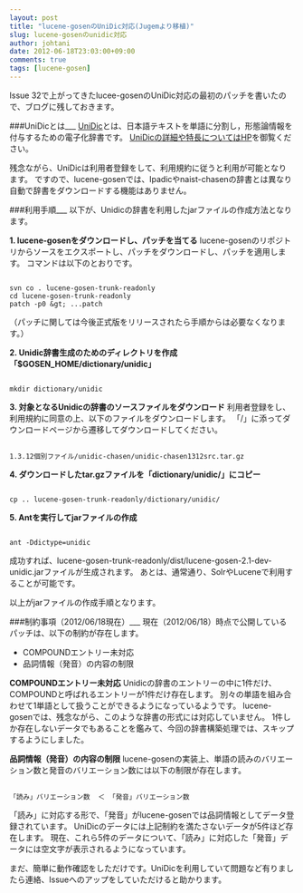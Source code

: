 ```yaml
---
layout: post
title: "lucene-gosenのUniDic対応(Jugemより移植)"
slug: lucene-gosenのunidic対応
author: johtani
date: 2012-06-18T23:03:00+09:00
comments: true
tags: [lucene-gosen]
---
```

Issue 32で上がってきたlucee-gosenのUniDic対応の最初のパッチを書いたので、ブログに残しておきます。

###UniDicとは___
[UniDic](http://www.tokuteicorpus.jp/dist/)とは、日本語テキストを単語に分割し，形態論情報を付与するための電子化辞書です。
[UniDicの詳細や特長についてはHP](http://www.tokuteicorpus.jp/dist/)を御覧ください。

残念ながら、UniDicは利用者登録をして、利用規約に従うと利用が可能となります。
ですので、lucene-gosenでは、Ipadicやnaist-chasenの辞書とは異なり自動で辞書をダウンロードする機能はありません。


###利用手順___
以下が、Unidicの辞書を利用したjarファイルの作成方法となります。

<b>1. lucene-gosenをダウンロードし、パッチを当てる</b>
lucene-gosenのリポジトリからソースをエクスポートし、パッチをダウンロードし、パッチを適用します。
コマンドは以下のとおりです。

```

svn co . lucene-gosen-trunk-readonly
cd lucene-gosen-trunk-readonly
patch -p0 &gt; ...patch
```
（パッチに関しては今後正式版をリリースされたら手順からは必要なくなります。）

<b>2. Unidic辞書生成のためのディレクトリを作成「$GOSEN_HOME/dictionary/unidic」</b>
```

mkdir dictionary/unidic
```

<b>3. 対象となるUnidicの辞書のソースファイルをダウンロード</b>
利用者登録をし、利用規約に同意の上、以下のファイルをダウンロードします。
「/」に添ってダウンロードページから遷移してダウンロードしてください。
```

1.3.12個別ファイル/unidic-chasen/unidic-chasen1312src.tar.gz
```

<b>4. ダウンロードしたtar.gzファイルを「dictionary/unidic/」にコピー</b>
```

cp .. lucene-gosen-trunk-readonly/dictionary/unidic/
```

<b>5. Antを実行してjarファイルの作成</b>
```

ant -Ddictype=unidic
```
成功すれば、lucene-gosen-trunk-readonly/dist/lucene-gosen-2.1-dev-unidic.jarファイルが生成されます。
あとは、通常通り、SolrやLuceneで利用することが可能です。

以上がjarファイルの作成手順となります。

###制約事項（2012/06/18現在）___
現在（2012/06/18）時点で公開しているパッチは、以下の制約が存在します。
* COMPOUNDエントリー未対応
* 品詞情報（発音）の内容の制限


<b>COMPOUNDエントリー未対応</b>
Unidicの辞書のエントリーの中に1件だけ、COMPOUNDと呼ばれるエントリーが1件だけ存在します。
別々の単語を組み合わせて1単語として扱うことができるようになっているようです。
lucene-gosenでは、残念ながら、このような辞書の形式には対応していません。
1件しか存在しないデータでもあることを鑑みて、今回の辞書構築処理では、スキップするようにしました。

<b>品詞情報（発音）の内容の制限</b>
lucene-gosenの実装上、単語の読みのバリエーション数と発音のバリエーション数には以下の制限が存在します。
```

「読み」バリエーション数  ＜ 「発音」バリエーション数
```
「読み」に対応する形で、「発音」がlucene-gosenでは品詞情報としてデータ登録されています。
UniDicのデータには上記制約を満たさないデータが5件ほど存在します。
現在、これら5件のデータについて、「読み」に対応した「発音」データには空文字が表示されるようになっています。

まだ、簡単に動作確認をしただけです。UniDicを利用していて問題など有りましたら連絡、Issueへのアップをしていただけると助かります。
